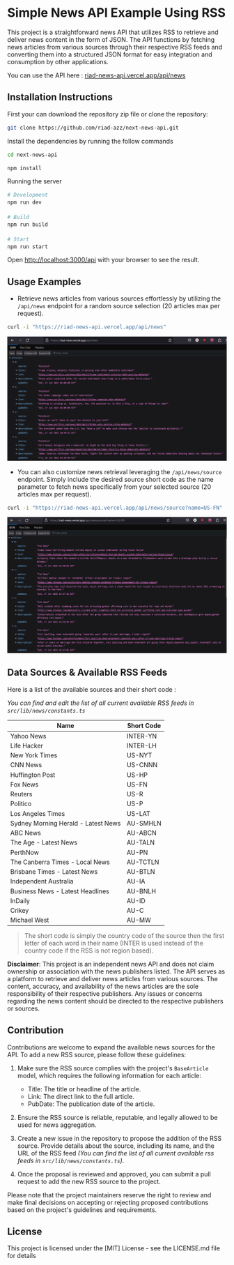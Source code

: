 # Simple News API Example Using RSS

This project is a straightforward news API that utilizes RSS to retrieve and deliver news content in the form of JSON. The API functions by fetching news articles from various sources through their respective RSS feeds and converting them into a structured JSON format for easy integration and consumption by other applications.

You can use the API here : [riad-news-api.vercel.app/api/news](https://riad-news-api.vercel.app/api/news)

## Installation Instructions

First your can download the repository zip file or clone the repository:

```bash
git clone https://github.com/riad-azz/next-news-api.git
```

Install the dependencies by running the follow commands

```bash
cd next-news-api
```

```bash
npm install
```

Running the server

```bash
# Development
npm run dev

# Build
npm run build

# Start
npm run start
```

Open [http://localhost:3000/api](http://localhost:3000/api) with your browser to see the result.

## Usage Examples

* Retrieve news articles from various sources effortlessly by utilizing the `/api/news` endpoint for a random source selection (20 articles max per request).

```bash
curl -i "https://riad-news-api.vercel.app/api/news"
```

![Random news source endpoint preview](https://github.com/riad-azz/readme-storage/blob/main/next-news-api/random-source-preview.png?raw=true)

* You can also customize news retrieval leveraging the `/api/news/source` endpoint. Simply include the desired source short code as the name parameter to fetch news specifically from your selected source (20 articles max per request).

```bash
curl -i "https://riad-news-api.vercel.app/api/news/source?name=US-FN"
```

![Custom news source endpoint preview](https://github.com/riad-azz/readme-storage/blob/main/next-news-api/custom-source-preview.png?raw=true)

## Data Sources & Available RSS Feeds

Here is a list of the available sources and their short code :

*You can find and edit the list of all current available RSS feeds in `src/lib/news/constants.ts`*

| Name                                      | Short Code |
| ----------------------------------------- | ---------- |
| Yahoo News                                | INTER-YN   |
| Life Hacker                               | INTER-LH   |
| New York Times                            | US-NYT     |
| CNN News                                  | US-CNNN    |
| Huffington Post                           | US-HP      |
| Fox News                                  | US-FN      |
| Reuters                                   | US-R       |
| Politico                                  | US-P       |
| Los Angeles Times                         | US-LAT     |
| Sydney Morning Herald - Latest News       | AU-SMHLN   |
| ABC News                                  | AU-ABCN    |
| The Age - Latest News                     | AU-TALN    |
| PerthNow                                  | AU-PN      |
| The Canberra Times - Local News           | AU-TCTLN   |
| Brisbane Times - Latest News              | AU-BTLN    |
| Independent Australia                     | AU-IA      |
| Business News - Latest Headlines          | AU-BNLH    |
| InDaily                                   | AU-ID      |
| Crikey                                    | AU-C       |
| Michael West                              | AU-MW      |

> The short code is simply the country code of the source then the first letter of each word in their name (INTER is used instead of the country code if the RSS is not region based).

**Disclaimer**: This project is an independent news API and does not claim ownership or association with the news publishers listed. The API serves as a platform to retrieve and deliver news articles from various sources. The content, accuracy, and availability of the news articles are the sole responsibility of their respective publishers. Any issues or concerns regarding the news content should be directed to the respective publishers or sources.

## Contribution

Contributions are welcome to expand the available news sources for the API. To add a new RSS source, please follow these guidelines:

1. Make sure the RSS source complies with the project's `BaseArticle` model, which requires the following information for each article:
    - Title: The title or headline of the article.
    - Link: The direct link to the full article.
    - PubDate: The publication date of the article.

2. Ensure the RSS source is reliable, reputable, and legally allowed to be used for news aggregation.

3. Create a new issue in the repository to propose the addition of the RSS source. Provide details about the source, including its name, and the URL of the RSS feed *(You can find the list of all current available rss feeds in `src/lib/news/constants.ts`)*.

4. Once the proposal is reviewed and approved, you can submit a pull request to add the new RSS source to the project.

Please note that the project maintainers reserve the right to review and make final decisions on accepting or rejecting proposed contributions based on the project's guidelines and requirements.

## License

This project is licensed under the [MIT] License - see the LICENSE.md file for details
